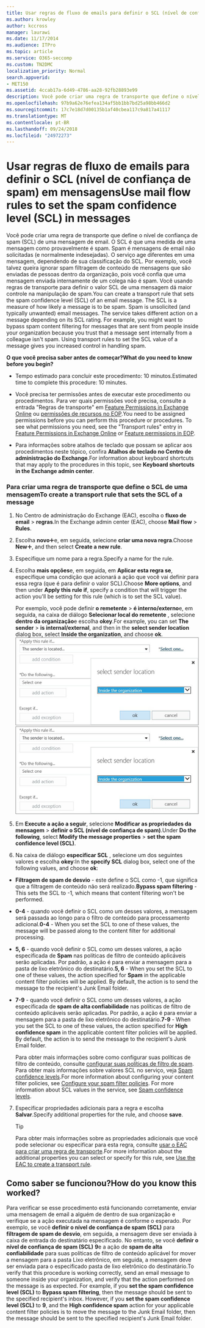 ```yaml
---
title: Usar regras de fluxo de emails para definir o SCL (nível de confiança de spam) em mensagens
ms.author: krowley
author: kccross
manager: laurawi
ms.date: 11/17/2014
ms.audience: ITPro
ms.topic: article
ms.service: O365-seccomp
ms.custom: TN2DMC
localization_priority: Normal
search.appverid:
- MET150
ms.assetid: 4ccab17a-6d49-4786-aa28-92fb28893e99
description: Você pode criar uma regra de transporte que define o nível de confiança de spam (SCL) de uma mensagem de email. O SCL é que uma medida de uma mensagem como provavelmente é spam. Spam é mensagens de email não solicitadas (e normalmente indesejadas). O serviço age diferentes em uma mensagem, dependendo de sua classificação do SCL. Por exemplo, você talvez queira ignorar spam filtragem de conteúdo de mensagens que são enviadas de pessoas dentro da organização, pois você confia que uma mensagem enviada internamente de um colega não é spam. Você usando regras de transporte para definir o valor SCL de uma mensagem dá maior controle na manipulação de spam.
ms.openlocfilehash: 97b9a62e76efea134af5bb1bb7bd25a98bb466d2
ms.sourcegitcommit: 17c7e18d7d00135b1af40cbea117c9a817a41117
ms.translationtype: MT
ms.contentlocale: pt-BR
ms.lasthandoff: 09/24/2018
ms.locfileid: "24972273"
---
```

# <a name="use-mail-flow-rules-to-set-the-spam-confidence-level-scl-in-messages"></a><span data-ttu-id="b8caa-108">Usar regras de fluxo de emails para definir o SCL (nível de confiança de spam) em mensagens</span><span class="sxs-lookup"><span data-stu-id="b8caa-108">Use mail flow rules to set the spam confidence level (SCL) in messages</span></span>

<span data-ttu-id="b8caa-p102">Você pode criar uma regra de transporte que define o nível de confiança de spam (SCL) de uma mensagem de email. O SCL é que uma medida de uma mensagem como provavelmente é spam. Spam é mensagens de email não solicitadas (e normalmente indesejadas). O serviço age diferentes em uma mensagem, dependendo de sua classificação do SCL. Por exemplo, você talvez queira ignorar spam filtragem de conteúdo de mensagens que são enviadas de pessoas dentro da organização, pois você confia que uma mensagem enviada internamente de um colega não é spam. Você usando regras de transporte para definir o valor SCL de uma mensagem dá maior controle na manipulação de spam.</span><span class="sxs-lookup"><span data-stu-id="b8caa-p102">You can create a transport rule that sets the spam confidence level (SCL) of an email message. The SCL is a measure of how likely a message is to be spam. Spam is unsolicited (and typically unwanted) email messages. The service takes different action on a message depending on its SCL rating. For example, you might want to bypass spam content filtering for messages that are sent from people inside your organization because you trust that a message sent internally from a colleague isn't spam. Using transport rules to set the SCL value of a message gives you increased control in handling spam.</span></span> 
  
 <span data-ttu-id="b8caa-115">**O que você precisa saber antes de começar?**</span><span class="sxs-lookup"><span data-stu-id="b8caa-115">**What do you need to know before you begin?**</span></span>
  
- <span data-ttu-id="b8caa-116">Tempo estimado para concluir este procedimento: 10 minutos.</span><span class="sxs-lookup"><span data-stu-id="b8caa-116">Estimated time to complete this procedure: 10 minutes.</span></span>
    
- <span data-ttu-id="b8caa-p103">Você precisa ter permissões antes de executar este procedimento ou procedimentos. Para ver quais permissões você precisa, consulte a entrada "Regras de transporte" em [Feature Permissions in Exchange Online](http://technet.microsoft.com/library/15073ce1-0917-403b-8839-02a2ebc96e16.aspx) ou [permissões de recursos no EOP](eop/feature-permissions-in-eop.md).</span><span class="sxs-lookup"><span data-stu-id="b8caa-p103">You need to be assigned permissions before you can perform this procedure or procedures. To see what permissions you need, see the "Transport rules" entry in [Feature Permissions in Exchange Online](http://technet.microsoft.com/library/15073ce1-0917-403b-8839-02a2ebc96e16.aspx) or [Feature permissions in EOP](eop/feature-permissions-in-eop.md).</span></span> 
    
- <span data-ttu-id="b8caa-119">Para informações sobre atalhos de teclado que possam se aplicar aos procedimentos neste tópico, confira **Atalhos de teclado no Centro de administração do Exchange**.</span><span class="sxs-lookup"><span data-stu-id="b8caa-119">For information about keyboard shortcuts that may apply to the procedures in this topic, see **Keyboard shortcuts in the Exchange admin center**.</span></span>
    
### <a name="to-create-a-transport-rule-that-sets-the-scl-of-a-message"></a><span data-ttu-id="b8caa-120">Para criar uma regra de transporte que define o SCL de uma mensagem</span><span class="sxs-lookup"><span data-stu-id="b8caa-120">To create a transport rule that sets the SCL of a message</span></span>

1. <span data-ttu-id="b8caa-121">No Centro de administração do Exchange (EAC), escolha o **fluxo de email** \> **regras**.</span><span class="sxs-lookup"><span data-stu-id="b8caa-121">In the Exchange admin center (EAC), choose **Mail flow** \> **Rules**.</span></span>
    
2. <span data-ttu-id="b8caa-122">Escolha **novo**![ícone Adicionar](media/ITPro-EAC-AddIcon.gif)e, em seguida, selecione **criar uma nova regra**.</span><span class="sxs-lookup"><span data-stu-id="b8caa-122">Choose **New**![Add Icon](media/ITPro-EAC-AddIcon.gif), and then select **Create a new rule**.</span></span>
    
3. <span data-ttu-id="b8caa-123">Especifique um nome para a regra.</span><span class="sxs-lookup"><span data-stu-id="b8caa-123">Specify a name for the rule.</span></span>
    
4. <span data-ttu-id="b8caa-124">Escolha **mais opções**e, em seguida, em **Aplicar esta regra se**, especifique uma condição que acionará a ação que você vai definir para essa regra (que é para definir o valor SCL).</span><span class="sxs-lookup"><span data-stu-id="b8caa-124">Choose **More options**, and then under **Apply this rule if**, specify a condition that will trigger the action you'll be setting for this rule (which is to set the SCL value).</span></span>
    
    <span data-ttu-id="b8caa-125">Por exemplo, você pode definir **o remetente** \> **é interno/externo**e, em seguida, na caixa de diálogo **Selecionar local do remetente** , selecione **dentro da organização**e escolha **okey**.</span><span class="sxs-lookup"><span data-stu-id="b8caa-125">For example, you can set **The sender** \> **is internal/external**, and then in the **select sender location** dialog box, select **Inside the organization**, and choose **ok**.</span></span><br/>
    <span data-ttu-id="b8caa-126">![Selecione o local do remetente](media/EOP-ETR-SetSCL-1.jpg)</span><span class="sxs-lookup"><span data-stu-id="b8caa-126">![Select sender location](media/EOP-ETR-SetSCL-1.jpg)</span></span>
  
5. <span data-ttu-id="b8caa-127">Em **Execute a ação a seguir**, selecione **Modificar as propriedades da mensagem** \> **definir o SCL (nível de confiança de spam)**.</span><span class="sxs-lookup"><span data-stu-id="b8caa-127">Under **Do the following**, select **Modify the message properties** \> **set the spam confidence level (SCL)**.</span></span>
  
6. <span data-ttu-id="b8caa-128">Na caixa de diálogo **especificar SCL** , selecione um dos seguintes valores e escolha **okey**:</span><span class="sxs-lookup"><span data-stu-id="b8caa-128">In the **specify SCL** dialog box, select one of the following values, and choose **ok**:</span></span>
    
  - <span data-ttu-id="b8caa-129">**Filtragem de spam de desvio** - este define o SCL como -1, que significa que a filtragem de conteúdo não será realizado.</span><span class="sxs-lookup"><span data-stu-id="b8caa-129">**Bypass spam filtering** - This sets the SCL to -1, which means that content filtering won't be performed.</span></span> 
    
  - <span data-ttu-id="b8caa-130">**0-4** - quando você definir o SCL como um desses valores, a mensagem será passada ao longo para o filtro de conteúdo para processamento adicional.</span><span class="sxs-lookup"><span data-stu-id="b8caa-130">**0-4** - When you set the SCL to one of these values, the message will be passed along to the content filter for additional processing.</span></span> 
    
  - <span data-ttu-id="b8caa-p104">**5, 6** - quando você definir o SCL como um desses valores, a ação especificada de **Spam** nas políticas de filtro de conteúdo aplicáveis serão aplicadas. Por padrão, a ação é para enviar a mensagem para a pasta de lixo eletrônico do destinatário.</span><span class="sxs-lookup"><span data-stu-id="b8caa-p104">**5, 6** - When you set the SCL to one of these values, the action specified for **Spam** in the applicable content filter policies will be applied. By default, the action is to send the message to the recipient's Junk Email folder.</span></span> 
    
  - <span data-ttu-id="b8caa-p105">**7-9** - quando você definir o SCL como um desses valores, a ação especificada de **spam de alta confiabilidade** nas políticas de filtro de conteúdo aplicáveis serão aplicadas. Por padrão, a ação é para enviar a mensagem para a pasta de lixo eletrônico do destinatário.</span><span class="sxs-lookup"><span data-stu-id="b8caa-p105">**7-9** - When you set the SCL to one of these values, the action specified for **High confidence spam** in the applicable content filter policies will be applied. By default, the action is to send the message to the recipient's Junk Email folder.</span></span> 
    
    <span data-ttu-id="b8caa-p106">Para obter mais informações sobre como configurar suas políticas de filtro de conteúdo, consulte [configurar suas políticas de filtro de spam](configure-your-spam-filter-policies.md). Para obter mais informações sobre valores SCL no serviço, veja [Spam confidence levels](spam-confidence-levels.md).</span><span class="sxs-lookup"><span data-stu-id="b8caa-p106">For more information about configuring your content filter policies, see [Configure your spam filter policies](configure-your-spam-filter-policies.md). For more information about SCL values in the service, see [Spam confidence levels](spam-confidence-levels.md).</span></span>
    
7. <span data-ttu-id="b8caa-137">Especificar propriedades adicionais para a regra e escolha **Salvar**.</span><span class="sxs-lookup"><span data-stu-id="b8caa-137">Specify additional properties for the rule, and choose **save**.</span></span>
    
    > [!TIP]
    > <span data-ttu-id="b8caa-138">Para obter mais informações sobre as propriedades adicionais que você pode selecionar ou especificar para esta regra, consulte [usar o EAC para criar uma regra de transporte](http://technet.microsoft.com/library/e7a81372-b6d7-4d1f-bc9e-a845a7facac2.aspx#CreateEAC).</span><span class="sxs-lookup"><span data-stu-id="b8caa-138">For more information about the additional properties you can select or specify for this rule, see [Use the EAC to create a transport rule](http://technet.microsoft.com/library/e7a81372-b6d7-4d1f-bc9e-a845a7facac2.aspx#CreateEAC).</span></span> 
  
## <a name="how-do-you-know-this-worked"></a><span data-ttu-id="b8caa-139">Como saber se funcionou?</span><span class="sxs-lookup"><span data-stu-id="b8caa-139">How do you know this worked?</span></span>

<span data-ttu-id="b8caa-p107">Para verificar se esse procedimento está funcionando corretamente, enviar uma mensagem de email a alguém de dentro de sua organização e verifique se a ação executada na mensagem é conforme o esperado. Por exemplo, se você **definir o nível de confiança de spam (SCL)** para **filtragem de spam de desvio**, em seguida, a mensagem deve ser enviada à caixa de entrada do destinatário especificado. No entanto, se você **definir o nível de confiança de spam (SCL)** **9**e a ação de **spam de alta confiabilidade** para suas políticas de filtro de conteúdo aplicável for mover a mensagem para a pasta Lixo eletrônico, em seguida, a mensagem deve ser enviada para o especificado pasta de lixo eletrônico do destinatário.</span><span class="sxs-lookup"><span data-stu-id="b8caa-p107">To verify that this procedure is working correctly, send an email message to someone inside your organization, and verify that the action performed on the message is as expected. For example, if you **set the spam confidence level (SCL)** to **Bypass spam filtering**, then the message should be sent to the specified recipient's inbox. However, if you **set the spam confidence level (SCL)** to **9**, and the **High confidence spam** action for your applicable content filter policies is to move the message to the Junk Email folder, then the message should be sent to the specified recipient's Junk Email folder.</span></span> 
  

